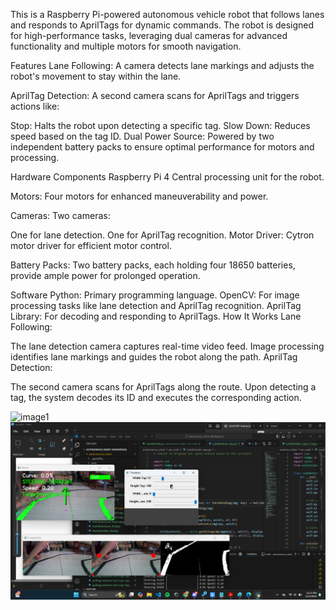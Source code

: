 This is a Raspberry Pi-powered autonomous vehicle robot that follows lanes and responds to AprilTags for dynamic commands. The robot is designed for high-performance tasks, leveraging dual cameras for advanced functionality and multiple motors for smooth navigation.

Features
Lane Following:
A camera detects lane markings and adjusts the robot's movement to stay within the lane.

AprilTag Detection:
A second camera scans for AprilTags and triggers actions like:

Stop: Halts the robot upon detecting a specific tag.
Slow Down: Reduces speed based on the tag ID.
Dual Power Source:
Powered by two independent battery packs to ensure optimal performance for motors and processing.

Hardware Components
Raspberry Pi 4
Central processing unit for the robot.

Motors:
Four motors for enhanced maneuverability and power.

Cameras:
Two cameras:

One for lane detection.
One for AprilTag recognition.
Motor Driver:
Cytron motor driver for efficient motor control.

Battery Packs:
Two battery packs, each holding four 18650 batteries, provide ample power for prolonged operation.

Software
Python: Primary programming language.
OpenCV: For image processing tasks like lane detection and AprilTag recognition.
AprilTag Library: For decoding and responding to AprilTags.
How It Works
Lane Following:

The lane detection camera captures real-time video feed.
Image processing identifies lane markings and guides the robot along the path.
AprilTag Detection:

The second camera scans for AprilTags along the route.
Upon detecting a tag, the system decodes its ID and executes the corresponding action.

![image1](462643653_909512244654542_5862294923005185438_n.jpg)
![image](1G2kKa1SuL.png)
